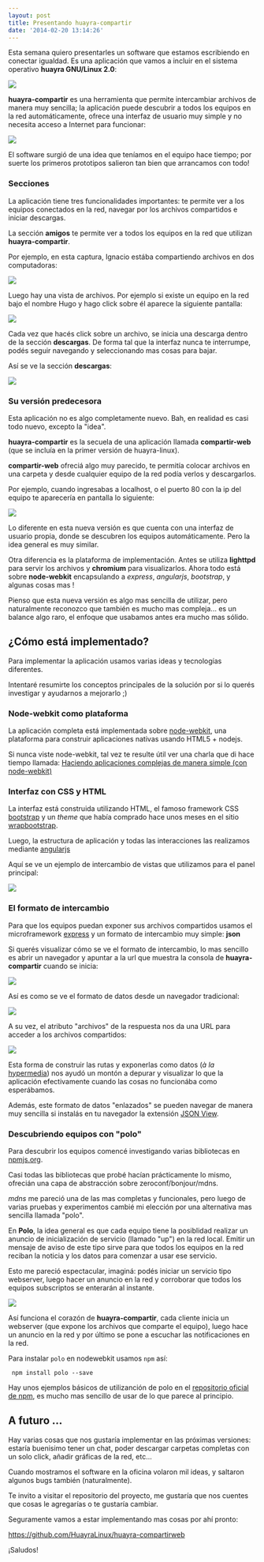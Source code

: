 ```yaml
---
layout: post
title: Presentando huayra-compartir
date: '2014-02-20 13:14:26'
---
```


Esta semana quiero presentarles un software que estamos escribiendo en conectar igualdad. Es una aplicación que vamos a incluir en el sistema operativo **huayra GNU/Linux 2.0**:


![](/images/2014/Feb/parallaxvieww.png)



**huayra-compartir** es una herramienta que permite intercambiar archivos de manera muy sencilla; la aplicación puede descubrir a todos los equipos en la red automáticamente, ofrece una interfaz de usuario muy simple y no necesita acceso a Internet para funcionar:

![](/images/2014/Feb/huayra_2_generador_de_paquetes__beta___Running__2014_02_01_19_49_36.png)

El software surgió de una idea que teníamos en el equipo hace tiempo; por suerte los primeros prototipos salieron tan bien que arrancamos con todo!

### Secciones

La aplicación tiene tres funcionalidades importantes: te permite ver a los equipos conectados en la red, navegar por los archivos compartidos e iniciar descargas.

La sección **amigos** te permite ver a todos los equipos en la red que utilizan **huayra-compartir**.

Por ejemplo, en esta captura, Ignacio estába compartiendo archivos en dos computadoras:

![](/images/2014/Feb/huayra_2_generador_de_paquetes__beta___Running__2014_02_01_19_55_13-1.png)

Luego hay una vista de archivos. Por ejemplo si existe un equipo en la red bajo el nombre Hugo y hago click sobre él aparece la siguiente pantalla:

![](/images/2014/Feb/huayra_2_generador_de_paquetes__beta___Running__2014_02_01_20_01_09.png)

Cada vez que hacés click sobre un archivo, se inicia una descarga dentro de la sección **descargas**. De forma tal que la interfaz nunca te interrumpe, podés seguir navegando y seleccionando mas cosas para bajar.

Así se ve la sección **descargas**:

![](/images/2014/Feb/huayra_2_generador_de_paquetes__beta___Running__2014_02_01_20_02_32.png)




### Su versión predecesora

Esta aplicación no es algo completamente nuevo. Bah, en realidad es casi todo nuevo, excepto la "idea".

**huayra-compartir** es la secuela de una aplicación llamada **compartir-web** (que se incluía en la primer versión de huayra-linux).

**compartir-web** ofreciá algo muy parecido, te permitía colocar archivos en una carpeta y desde cualquier equipo de la red podía verlos y descargarlos.

Por ejemplo, cuando ingresabas a localhost, o el puerto 80 con la ip del equipo te aparecería en pantalla lo siguiente:

![](/images/2014/Feb/huayra_2_generador_de_paquetes__beta___Running__2014_02_01_20_09_41.png)

Lo diferente en esta nueva versión es que cuenta con una interfaz de usuario propia, donde se descubren los equipos automáticamente. Pero la idea general es muy similar.

Otra diferencia es la plataforma de implementación. Antes se utiliza **lighttpd** para servir los archivos y **chromium** para visualizarlos. Ahora todo está sobre **node-webkit** encapsulando a *express*, *angularjs*, *bootstrap*, y algunas cosas mas !

Pienso que esta nueva versión es algo mas sencilla de utilizar, pero naturalmente reconozco que también es mucho mas compleja... es un balance algo raro, el enfoque que usabamos antes era mucho mas sólido.

## ¿Cómo está implementado?

Para implementar la aplicación usamos varias ideas y tecnologías diferentes.

Intentaré resumirte los conceptos principales de la solución por si lo querés investigar y ayudarnos a mejorarlo ;)


### Node-webkit como plataforma

La aplicación completa está implementada sobre [node-webkit](https://github.com/rogerwang/node-webkit), una plataforma para construir aplicaciones nativas usando HTML5 + nodejs.

Si nunca viste node-webkit, tal vez te resulte útil ver una charla que di hace tiempo llamada: [Haciendo aplicaciones complejas de manera simple (con node-webkit)](http://www.youtube.com/watch?v=TzDhzayO_uk)

### Interfaz con CSS y HTML

La interfaz está construida utilizando HTML, el famoso framework CSS [bootstrap](http://getbootstrap.com/) y un *theme* que había comprado hace unos meses en el sitio [wrapbootstrap](https://wrapbootstrap.com/).

Luego, la estructura de aplicación y todas las interacciones las realizamos mediante [angularjs](http://angularjs.org)

Aquí se ve un ejemplo de intercambio de vistas que utilizamos para el panel principal:

![](/images/2014/Feb/ScreenFlow2.gif)


### El formato de intercambio

Para que los equipos puedan exponer sus archivos compartidos usamos el microframework [express](http://expressjs.com) y un formato de intercambio muy simple: **json**

Si querés visualizar cómo se ve el formato de intercambio, lo mas sencillo es abrir un navegador y apuntar a la url que muestra la consola de **huayra-compartir** cuando se inicia:

![](/images/2014/Feb/Huayra_Compartir_2014_02_13_23_25_49.png)

Así es como se ve el formato de datos desde un navegador tradicional:

![](/images/2014/Feb/192_168_1_101_9110_2014_02_13_23_28_27.png)


A su vez, el atributo "archivos" de la respuesta nos da una URL para acceder a los archivos compartidos:

![](/images/2014/Feb/_2014_02_13_23_31_45.png)

Esta forma de construir las rutas y exponerlas como datos (*à la* [hypermedia](http://en.wikipedia.org/wiki/HATEOAS)) nos ayudó un montón a depurar y visualizar lo que la aplicación efectivamente cuando las cosas no funcionába como esperábamos.

Además, este formato de datos "enlazados" se pueden navegar de manera muy sencilla si instalás en tu navegador la extensión [JSON View](https://chrome.google.com/webstore/detail/chklaanhfefbnpoihckbnefhakgolnmc).

### Descubriendo equipos con "polo"

Para descubrir los equipos comencé investigando  varias bibliotecas en [npmjs.org](http://npmjs.org). 

Casi todas las bibliotecas que probé hacían prácticamente lo mismo, ofrecián una capa de abstracción sobre zeroconf/bonjour/mdns.

*mdns* me pareció una de las mas completas y funcionales, pero luego de varias pruebas y experimentos cambié mi elección por una alternativa mas sencilla llamada "polo".

En **Polo**, la idea general es que cada equipo tiene la posiblidad realizar un anuncio de inicialización de servicio (llamado "up") en la red local. Emitir un mensaje de aviso de este tipo sirve para que todos los equipos en la red reciban la noticia y los datos para comenzar a usar ese servicio.

Esto me pareció espectacular, imaginá: podés iniciar un servicio tipo webserver, luego hacer un anuncio en la red y corroborar que todos los equipos subscriptos se enterarán al instante.

![](/images/2014/Feb/2014_02_19_23_08_28.jpg)

Así funciona el corazón de **huayra-compartir**,  cada cliente inicia un webserver (que expone los archivos que comparte el equipo), luego hace un anuncio en la red y por último se pone a escuchar las notificaciones en la red.

Para instalar ``polo`` en nodewebkit usamos ``npm`` así:

     npm install polo --save

Hay unos ejemplos básicos de utilizanción de polo en el [repositorio oficial de npm](https://www.npmjs.org/package/polo), es mucho mas sencillo de usar de lo que parece al principio.


## A futuro ...

Hay varias cosas que nos gustaría implementar en las próximas versiones: estaría buenisimo tener un chat, poder descargar carpetas completas con un solo click, añadir gráficas de la red, etc...

Cuando mostramos el software en la oficina volaron mil ideas, y saltaron algunos bugs también (naturalmente).

Te invito a visitar el repositorio del proyecto, me gustaría que nos cuentes que cosas le agregarías o te gustaría cambiar. 

Seguramente vamos a estar implementando mas cosas por ahí pronto:

https://github.com/HuayraLinux/huayra-compartirweb

¡Saludos!